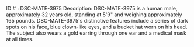ID # : DSC-MATE-3975
Description: DSC-MATE-3975 is a human male, approximately 32 years old, standing at 5'9" and weighing approximately 165 pounds. DSC-MATE-3975's distinctive features include a series of dark spots on his face, blue clown-like eyes, and a bucket hat worn on his head. The subject also wears a gold earring through one ear and a medical mask at all times.